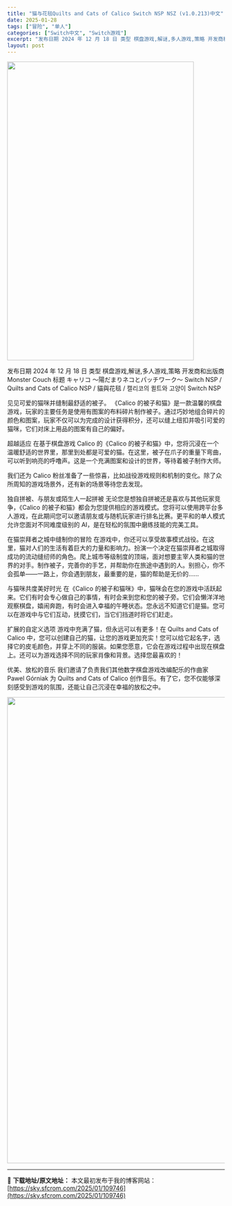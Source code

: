 ```yaml
---
title: "猫与花毯Quilts and Cats of Calico Switch NSP NSZ (v1.0.213)中文"
date: 2025-01-28
tags: ["冒险", "单人"]
categories: ["Switch中文", "Switch游戏"]
excerpt: "发布日期 2024 年 12 月 18 日 类型 棋盘游戏,解谜,多人游戏,策略 开发商和出版商 Monster Couch 标题 キャリコ ～陽だまりネコとパッチワーク～ Switch NSP / Quilts and Cats of Calico NSP / 貓與花毯 / 캘리코의 퀼트와 고양&hellip;"
layout: post
---
```


<img class="aligncenter size-full wp-image-109742" src="https://sky.sfcrom.com/wp-content/uploads/2025/01/20250128145144100.webp" alt="" width="432" height="692" />

发布日期 2024 年 12 月 18 日
类型 棋盘游戏,解谜,多人游戏,策略
开发商和出版商 Monster Couch
标题 キャリコ ～陽だまりネコとパッチワーク～ Switch NSP / Quilts and Cats of Calico NSP / 貓與花毯 / 캘리코의 퀼트와 고양이 Switch NSP

见见可爱的猫咪并缝制最舒适的被子。
《Calico 的被子和猫》是一款温馨的棋盘游戏，玩家的主要任务是使用有图案的布料碎片制作被子。通过巧妙地组合碎片的颜色和图案，玩家不仅可以为完成的设计获得积分，还可以缝上纽扣并吸引可爱的猫咪，它们对床上用品的图案有自己的偏好。

超越适应
在基于棋盘游戏 Calico 的《Calico 的被子和猫》中，您将沉浸在一个温暖舒适的世界里，那里到处都是可爱的猫。在这里，被子在爪子的重量下弯曲，可以听到响亮的呼噜声。这是一个充满图案和设计的世界，等待着被子制作大师。

我们还为 Calico 粉丝准备了一些惊喜，比如战役游戏规则和机制的变化。除了众所周知的游戏场景外，还有新的场景等待您去发现。

独自拼被、与朋友或陌生人一起拼被
无论您是想独自拼被还是喜欢与其他玩家竞争，《Calico 的被子和猫》都会为您提供相应的游戏模式。您将可以使用跨平台多人游戏，在此期间您可以邀请朋友或与随机玩家进行排名比赛。更平和的单人模式允许您面对不同难度级别的 AI，是在轻松的氛围中磨练技能的完美工具。

在猫崇拜者之城中缝制你的冒险
在游戏中，你还可以享受故事模式战役。在这里，猫对人们的生活有着巨大的力量和影响力。扮演一个决定在猫崇拜者之城取得成功的流动缝纫师的角色。爬上城市等级制度的顶端，面对想要主宰人类和猫的世界的对手。制作被子，完善你的手艺，并帮助你在旅途中遇到的人。别担心，你不会孤单——一路上，你会遇到朋友，最重要的是，猫的帮助是无价的……

与猫咪共度美好时光
在《Calico 的被子和猫咪》中，猫咪会在您的游戏中活跃起来。它们有时会专心做自己的事情，有时会来到您和您的被子旁。它们会懒洋洋地观察棋盘，嬉闹奔跑，有时会进入幸福的午睡状态。您永远不知道它们是猫。您可以在游戏中与它们互动，抚摸它们，当它们挡道时将它们赶走。

扩展的自定义选项
游戏中充满了猫，但永远可以有更多！在 Quilts and Cats of Calico 中，您可以创建自己的猫，让您的游戏更加充实！您可以给它起名字，选择它的皮毛颜色，并穿上不同的服装。如果您愿意，它会在游戏过程中出现在棋盘上。还可以为游戏选择不同的玩家肖像和背景。选择您最喜欢的！

优美、放松的音乐
我们邀请了负责我们其他数字棋盘游戏改编配乐的作曲家 Pawel Górniak 为 Quilts and Cats of Calico 创作音乐。有了它，您不仅能够深刻感受到游戏的氛围，还能让自己沉浸在幸福的放松之中。

<img class="aligncenter size-full wp-image-109741" src="https://sky.sfcrom.com/wp-content/uploads/2025/01/2025012814514422.webp" alt="" width="1920" height="1080" />

---
📖 **下载地址/原文地址：** 本文最初发布于我的博客网站：[https://sky.sfcrom.com/2025/01/109746](https://sky.sfcrom.com/2025/01/109746)
